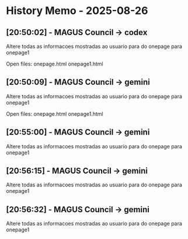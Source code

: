 # History Memo - 2025-08-26

## [20:50:02] - MAGUS Council → codex
Altere todas as informacoes mostradas ao usuario para do onepage para onepage1

Open files:
onepage.html
onepage1.html

## [20:50:09] - MAGUS Council → gemini
Altere todas as informacoes mostradas ao usuario para do onepage para onepage1

Open files:
onepage.html
onepage1.html

## [20:55:00] - MAGUS Council → gemini
Altere todas as informacoes mostradas ao usuario para do onepage para onepage1

## [20:56:15] - MAGUS Council → gemini
Altere todas as informacoes mostradas ao usuario para do onepage para onepage1

## [20:56:32] - MAGUS Council → gemini
Altere todas as informacoes mostradas ao usuario para do onepage para onepage1
